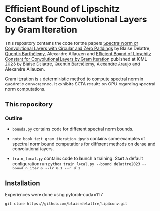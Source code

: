 # Efficient Bound of Lipschitz Constant for Convolutional Layers by Gram Iteration

This repository contains the code for the papers [Spectral Norm of Convolutional Layers with Circular and Zero Paddings](https://arxiv.org/abs/2402.00240) 
by Blaise Delattre, [Quentin Barthélemy](https://github.com/qbarthelemy), Alexandre Allauzen
and [Efficient Bound of Lipschitz Constant for Convolutional Layers by Gram Iteration](https://arxiv.org/abs/2305.16173)
published at ICML 2023 by Blaise Delattre, [Quentin Barthélemy](https://github.com/qbarthelemy), [Alexandre Araujo](https://github.com/araujoalexandre) and Alexandre Allauzen.

Gram iteration is a deterministic method to compute spectral norm in quadratic convergence.
It exhibits SOTA results on GPU regarding spectral norm computations.

## This repository

### Outline
* `bounds.py` contains code for different spectral norm bounds. 

* `note_book_test_gram_iteration.ipynb` contains some examples of spectral norm bound computations for different methods on dense and convolutional layers.

* `train_local.py` contains code to launch a training. Start a default configuration run  `python train_local.py --bound delattre2023 --bound_n_iter 6 --lr 0.1 --r 0.1`

## Installation

Experiences were done using pytorch-cuda=11.7

`git clone https://github.com/blaisedelattre/lip4conv.git`
